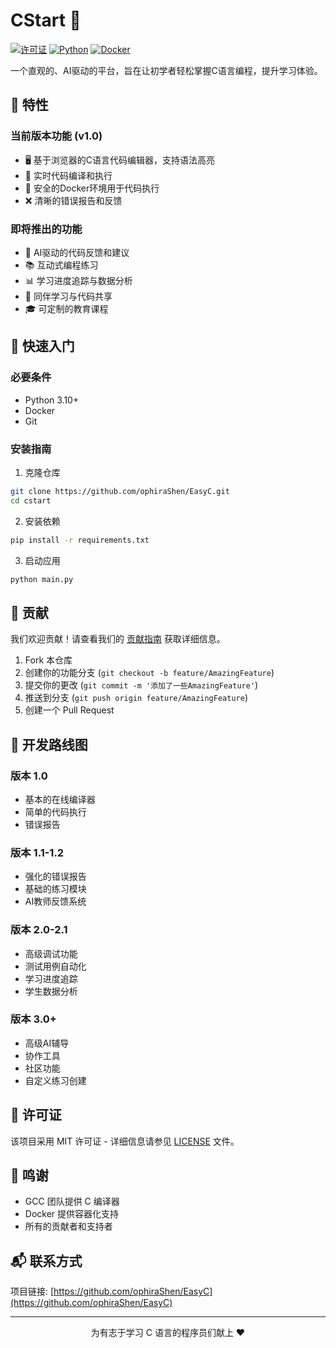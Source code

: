 # CStart 🚀

[![许可证](https://img.shields.io/badge/license-MIT-blue.svg)](LICENSE)
[![Python](https://img.shields.io/badge/python-3.10+-blue.svg)](https://www.python.org/downloads/)
[![Docker](https://img.shields.io/badge/docker-required-blue.svg)](https://www.docker.com/)

一个直观的、AI驱动的平台，旨在让初学者轻松掌握C语言编程，提升学习体验。

## 🎯 特性

### 当前版本功能 (v1.0)
- 🖥️ 基于浏览器的C语言代码编辑器，支持语法高亮
- 🔄 实时代码编译和执行
- 🐳 安全的Docker环境用于代码执行
- ❌ 清晰的错误报告和反馈

### 即将推出的功能
- 🤖 AI驱动的代码反馈和建议
- 📚 互动式编程练习
- 📊 学习进度追踪与数据分析
- 👥 同伴学习与代码共享
- 🎓 可定制的教育课程

## 🚀 快速入门

### 必要条件
- Python 3.10+
- Docker
- Git

### 安装指南
1. 克隆仓库
```bash
git clone https://github.com/ophiraShen/EasyC.git
cd cstart
```

2. 安装依赖
```bash
pip install -r requirements.txt
```

3. 启动应用
```bash
python main.py
```

## 🤝 贡献

我们欢迎贡献！请查看我们的 [贡献指南](CONTRIBUTING.md) 获取详细信息。

1. Fork 本仓库
2. 创建你的功能分支 (`git checkout -b feature/AmazingFeature`)
3. 提交你的更改 (`git commit -m '添加了一些AmazingFeature'`)
4. 推送到分支 (`git push origin feature/AmazingFeature`)
5. 创建一个 Pull Request

## 📝 开发路线图

### 版本 1.0
- 基本的在线编译器
- 简单的代码执行
- 错误报告

### 版本 1.1-1.2
- 强化的错误报告
- 基础的练习模块
- AI教师反馈系统

### 版本 2.0-2.1
- 高级调试功能
- 测试用例自动化
- 学习进度追踪
- 学生数据分析

### 版本 3.0+
- 高级AI辅导
- 协作工具
- 社区功能
- 自定义练习创建

## 📄 许可证

该项目采用 MIT 许可证 - 详细信息请参见 [LICENSE](LICENSE) 文件。

## 🙏 鸣谢

- GCC 团队提供 C 编译器
- Docker 提供容器化支持
- 所有的贡献者和支持者

## 📬 联系方式

项目链接: [https://github.com/ophiraShen/EasyC](https://github.com/ophiraShen/EasyC)

---

<p align="center">为有志于学习 C 语言的程序员们献上 ❤️</p>


